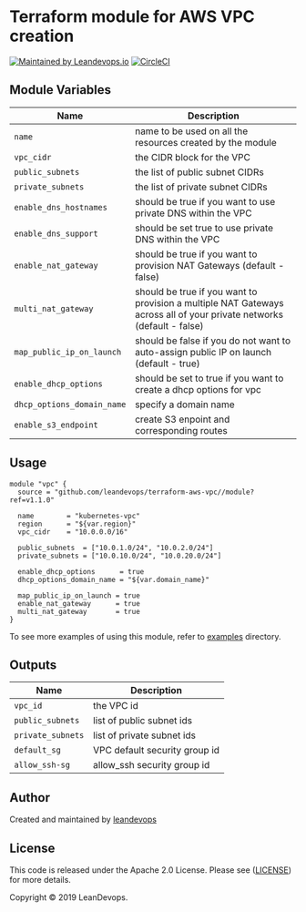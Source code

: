 # Terraform module for AWS VPC creation
[![Maintained by Leandevops.io](https://img.shields.io/badge/maintained%20by-leandevops-green.svg)](https://img.shields.io/badge/maintained%20by-leandevops-green.svg)
[![CircleCI](https://circleci.com/gh/leandevops/terraform-aws-vpc.svg?style=svg)](https://circleci.com/gh/leandevops/terraform-aws-vpc)

## Module Variables

| Name   |    Description |
|--------|--------------|
| `name` | name to be used on all the resources created by the module |
| `vpc_cidr` | the CIDR block for the VPC |
| `public_subnets` | the list of public subnet CIDRs |
| `private_subnets` | the list of private subnet CIDRs |
| `enable_dns_hostnames` | should be true if you want to use private DNS within the VPC |
| `enable_dns_support` | should be set true to use private DNS within the VPC |
| `enable_nat_gateway` | should be true if you want to provision NAT Gateways (default - false) |
| `multi_nat_gateway` | should be true if you want to provision a multiple NAT Gateways across all of your private networks (default - false)|
| `map_public_ip_on_launch` | should be false if you do not want to auto-assign public IP on launch (default - true) |
| `enable_dhcp_options` | should be set to true if you want to create a dhcp options for vpc |
| `dhcp_options_domain_name` | specify a domain name |
| `enable_s3_endpoint` | create S3 enpoint and corresponding routes |

## Usage

```hcl
module "vpc" {
  source = "github.com/leandevops/terraform-aws-vpc//module?ref=v1.1.0"

  name        = "kubernetes-vpc"  
  region      = "${var.region}"
  vpc_cidr    = "10.0.0.0/16"

  public_subnets  = ["10.0.1.0/24", "10.0.2.0/24"]
  private_subnets = ["10.0.10.0/24", "10.0.20.0/24"]

  enable_dhcp_options      = true
  dhcp_options_domain_name = "${var.domain_name}"

  map_public_ip_on_launch = true
  enable_nat_gateway      = true
  multi_nat_gateway       = true
}
```
To see more examples of using this module, refer to [examples](https://github.com/leandevops/terraform-aws-vpc/tree/master/examples) directory.

## Outputs
| Name   |  Description |
|--------|--------------|
| `vpc_id` | the VPC id |
| `public_subnets` | list of public subnet ids |
| `private_subnets` | list of private subnet ids |
| `default_sg` | VPC default security group id |
| `allow_ssh-sg` | allow_ssh security group id |

## Author
Created and maintained by [leandevops](https://github.com/leandevops)

## License
This code is released under the Apache 2.0 License. Please see ([LICENSE](https://github.com/leandevops/terraform-aws-vpc/tree/master/LICENSE)) for more details.

Copyright © 2019 LeanDevops.
